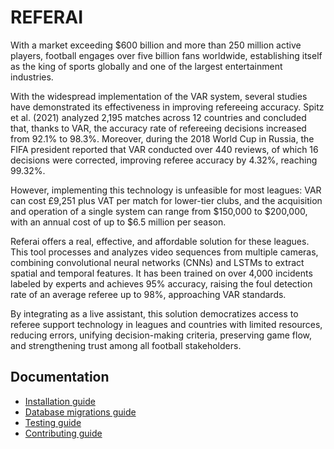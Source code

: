 # REFERAI
With a market exceeding $600 billion and more than 250 million active players, football engages over five billion fans worldwide, establishing itself as the king of sports globally and one of the largest entertainment industries.

With the widespread implementation of the VAR system, several studies have demonstrated its effectiveness in improving refereeing accuracy. Spitz et al. (2021) analyzed 2,195 matches across 12 countries and concluded that, thanks to VAR, the accuracy rate of refereeing decisions increased from 92.1% to 98.3%. Moreover, during the 2018 World Cup in Russia, the FIFA president reported that VAR conducted over 440 reviews, of which 16 decisions were corrected, improving referee accuracy by 4.32%, reaching 99.32%.

However, implementing this technology is unfeasible for most leagues: VAR can cost £9,251 plus VAT per match for lower-tier clubs, and the acquisition and operation of a single system can range from $150,000 to $200,000, with an annual cost of up to $6.5 million per season.

Referai offers a real, effective, and affordable solution for these leagues. This tool processes and analyzes video sequences from multiple cameras, combining convolutional neural networks (CNNs) and LSTMs to extract spatial and temporal features. It has been trained on over 4,000 incidents labeled by experts and achieves 95% accuracy, raising the foul detection rate of an average referee up to 98%, approaching VAR standards.

By integrating as a live assistant, this solution democratizes access to referee support technology in leagues and countries with limited resources, reducing errors, unifying decision-making criteria, preserving game flow, and strengthening trust among all football stakeholders.

## Documentation

- [Installation guide](./docs/INSTALLATION.md)
- [Database migrations guide](./docs/DATABASE_MIGRATION.md)
- [Testing guide](./docs/TESTING.md)
- [Contributing guide](CONTRIBUTING.md)